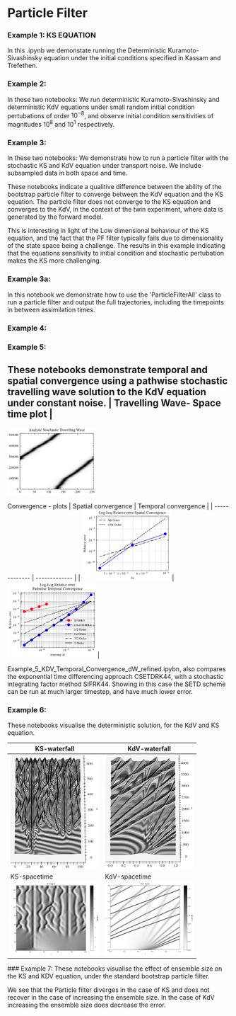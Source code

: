 # Particle Filter


### Example 1: KS EQUATION
In this .ipynb we demonstate running the Deterministic Kuramoto-Sivashinsky equation under the initial conditions specified in Kassam and Trefethen. 

### Example 2: 
In these two notebooks: We run deterministic Kuramoto-Sivashinsky and deterministic KdV equations under small random initial condition pertubations of order $10^{-8}$, and observe initial condition sensitivities of magnitudes $10^{8}$ and $10^{1}$ respectively.  

### Example 3: 
In these two notebooks: We demonstrate how to run a particle filter with the stochastic KS and KdV equation under transport noise. We include subsampled data in both space and time. 

These notebooks indicate a qualitive difference between the ability of the bootstrap particle filter to converge between the KdV equation and the KS equation. The particle filter does not converge to the KS equation and converges to the KdV, in the context of the twin experiment, where data is generated by the forward model. 

This is interesting in light of the Low dimensional behaviour of the KS equation, and the fact that the PF filter typically fails due to dimensionality of the state space being a challenge. The results in this example indicating that the equations sensitivity to initial condition and stochastic pertubation makes the KS more challenging. 

### Example 3a:
In this notebook we demonstrate how to use the 'ParticleFilterAll' class to run a particle filter and output the full trajectories, including the timepoints in between assimilation times. 

### Example 4: 


### Example 5: 
These notebooks demonstrate temporal and spatial convergence using a pathwise stochastic travelling wave solution to the KdV equation under constant noise. 
| Travelling Wave- Space time plot |
---------------------
<img src="Saving/Analytic_Steep_Travelling_Wave.png" alt="drawing" width="200"/>

Convergence - plots
| Spatial convergence  | Temporal convergence |
| ------------- | ------------- |
|  <img src="Saving/convergence_space.png" alt="drawing" width="200"/> | <img src="Saving/Temporal_convergence_Refined.png" alt="drawing" width="200"/> |






Example_5_KDV_Temporal_Convergence_dW_refined.ipybn, also compares the exponential time differencing approach CSETDRK44, with a stochastic integrating factor method SIFRK44. Showing in this case the SETD scheme can be run at much larger timestep, and have much lower error. 

### Example 6: 
These notebooks visualise the deterministic solution, for the KdV and KS equation. 

| KS-waterfall | KdV-waterfall |
| ------------- | ------------- |
| <img src="Saving/Cropped_KS.png" alt="drawing" width="200"/>  | <img src="Saving/Cropped_KdV.png" alt="drawing" width="200"/>  |
| KS-spacetime | KdV-spacetime |
| <img src="Saving/KS_High_res.png" alt="drawing" width="200"/>| <img src="Saving/KdV_High_res.png" alt="drawing" width="200"/> |



### Example 7: 
These notebooks visualise the effect of ensemble size on the KS and KDV equation, under the standard bootstrap particle filter.

We see that the Particle filter diverges in the case of KS and does not recover in the case of increasing the ensemble size. In the case of KdV increasing the ensemble size does decrease the error. 